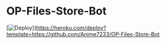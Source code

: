 # OP-Files-Store-Bot


[![Deploy](https://www.herokucdn.com/deploy/button.svg)](https://heroku.com/deploy?template=https://github.com/Anime7233/OP-Files-Store-Bot
